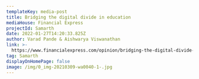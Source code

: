 ```yaml
---
templateKey: media-post
title: Bridging the digital divide in education
mediaHouse: Financial Express
projectId: Samarth
date: 2022-01-27T14:20:33.825Z
author: Varad Pande & Aishwarya Viswanathan
link: >-
  https://www.financialexpress.com/opinion/bridging-the-digital-divide-in-education/2416599/
tag: Samarth
displayOnHomePage: false
image: /img/0_img-20210309-wa0040-1-.jpg
---
```


